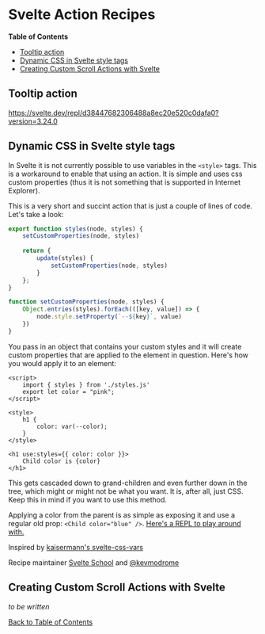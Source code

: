 # Svelte Action Recipes

<!-- START doctoc generated TOC please keep comment here to allow auto update -->
<!-- DON'T EDIT THIS SECTION, INSTEAD RE-RUN doctoc TO UPDATE -->
**Table of Contents**

- [Tooltip action](#tooltip-action)
- [Dynamic CSS in Svelte style tags](#dynamic-css-in-svelte-style-tags)
- [Creating Custom Scroll Actions with Svelte](#creating-custom-scroll-actions-with-svelte)

<!-- END doctoc generated TOC please keep comment here to allow auto update -->

## Tooltip action

https://svelte.dev/repl/d38447682306488a8ec20e520c0dafa0?version=3.24.0

## Dynamic CSS in Svelte style tags

In Svelte it is not currently possible to use variables in the `<style>` tags. This is a workaround to enable that using an action. It is simple and uses css custom properties (thus it is not something that is supported in Internet Explorer).

This is a very short and succint action that is just a couple of lines of code. Let's take a look:

```js
export function styles(node, styles) {
	setCustomProperties(node, styles)
	
	return {
		update(styles) {
			setCustomProperties(node, styles)
		}
	};
}

function setCustomProperties(node, styles) {
	Object.entries(styles).forEach(([key, value]) => {
		node.style.setProperty(`--${key}`, value)
	})
}
```

You pass in an object that contains your custom styles and it will create custom properties that are applied to the element in question. Here's how you would apply it to an element:

```svelte
<script>
	import { styles } from './styles.js'
	export let color = "pink";
</script>

<style>
	h1 {
		color: var(--color);
	}
</style>

<h1 use:styles={{ color: color }}>
	Child color is {color}
</h1>
```

This gets cascaded down to grand-children and even further down in the tree, which might or might not be what you want. It is, after all, just CSS. Keep this in mind if you want to use this method.

Applying a color from the parent is as simple as exposing it and use a regular old prop: `<Child color="blue" />`. [Here's a REPL to play around with.](https://svelte.dev/repl/154d60d78b8e47eab06519bd24e5eca0?version=3.23.2)

Inspired by [kaisermann's svelte-css-vars](https://github.com/kaisermann/svelte-css-vars)

Recipe maintainer [Svelte School](https://svelte.school) and [@kevmodrome](https://github.com/kevmodrome)

## Creating Custom Scroll Actions with Svelte

_to be written_

[Back to Table of Contents](https://github.com/svelte-society/recipes-mvp#table-of-contents)
